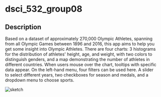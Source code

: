 # dsci_532_group08
## Description
Based on a dataset of approximately 270,000 Olympic Athletes, spanning from all Olympic Games between 1896 and 2016, this app aims to help you get some insight into Olympic Athletes. There are four charts: 3 histograms for the distribution of athletes' height, age, and weight, with two colors to distinguish genders, and a map demonstrating the number of athletes in different countries. When users mouse over the chart, tooltips with specific data appear. On the left-hand menu, four filters can be used here. A slider to select different years, two checkboxes for season and medals, and a dropdown menu to choose sports.

![sketch](https://i.ibb.co/S7Q6k31/px-2022-02-19-03-15-49.png)